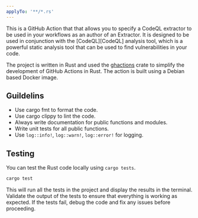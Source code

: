 ```yaml
---
applyTo: '**/*.rs'
---
```


This is a GitHub Action that that allows you to specify a CodeQL extractor to be used in your workflows as an author of an Extractor.
It is designed to be used in conjunction with the [CodeQL][CodeQL] analysis tool, which is a powerful static analysis tool that can be used to find vulnerabilities in your code.

The project is written in Rust and used the [ghactions](https://crates.io/crates/ghactions) crate to simplify the development of GitHub Actions in Rust.
The action is built using a Debian based Docker image.

## Guildelins

- Use cargo fmt to format the code.
- Use cargo clippy to lint the code.
- Always write documentation for public functions and modules.
- Write unit tests for all public functions.
- Use `log::info!`, `log::warn!`, `log::error!` for logging.

## Testing

You can test the Rust code locally using `cargo tests`.

```sh
cargo test
```

This will run all the tests in the project and display the results in the terminal.
Validate the output of the tests to ensure that everything is working as expected.
If the tests fail, debug the code and fix any issues before proceeding.
